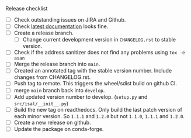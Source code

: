 Release checklist
- [ ] Check outstanding issues on JIRA and Github.
- [ ] Check [latest documentation](https://python-isal.readthedocs.io/en/latest/) looks fine.
- [ ] Create a release branch.
  - [ ] Change current development version in `CHANGELOG.rst` to stable version.
- [ ] Check if the address sanitizer does not find any problems using `tox -e asan`
- [ ] Merge the release branch into `main`.
- [ ] Created an annotated tag with the stable version number. Include changes 
from CHANGELOG.rst.
- [ ] Push tag to remote. This triggers the wheel/sdist build on github CI.
- [ ] merge `main` branch back into `develop`.
- [ ] Add updated version number to develop. (`setup.py` and `src/isal/__init__.py`)
- [ ] Build the new tag on readthedocs. Only build the last patch version of
each minor version. So `1.1.1` and `1.2.0` but not `1.1.0`, `1.1.1` and `1.2.0`.
- [ ] Create a new release on github.
- [ ] Update the package on conda-forge.
